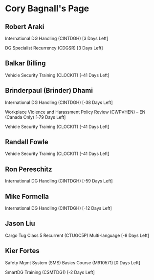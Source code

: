 Cory Bagnall's Page
===================

Robert Araki
------------


International DG Handling (CINTDGH) [3 Days Left]


DG Specialist Recurrency (CDGSR) [3 Days Left]

  
  
Balkar Billing
--------------


Vehicle Security Training (CLOCKIT) [-41 Days Left]

  
  
Brinderpaul (Brinder) Dhami
---------------------------


International DG Handling (CINTDGH) [-38 Days Left]


Workplace Violence and Harassment Policy Review (CWPVHEN) – EN (Canada Only) [-79 Days Left]


Vehicle Security Training (CLOCKIT) [-41 Days Left]

  
  
Randall Fowle
-------------


Vehicle Security Training (CLOCKIT) [-41 Days Left]

  
  
Ron Pereschitz
--------------


International DG Handling (CINTDGH) [-59 Days Left]

  
  
Mike Formella
-------------


International DG Handling (CINTDGH) [-12 Days Left]

  
  
Jason Liu
---------


Cargo Tug Class 5 Recurrent (CTUGC5P) Multi-language [-8 Days Left]

  
  
Kier Fortes
-----------


Safety Mgmt System (SMS) Basics Course (M910571) [0 Days Left]


SmartDG Training (CSMTDG1) [-2 Days Left]

  
  
